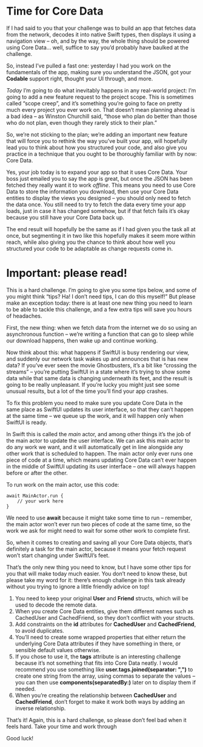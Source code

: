 # Time for Core Data

If I had said to you that your challenge was to build an app that fetches data from the network, decodes it into native Swift types, then displays it using a navigation view – oh, and by the way, the whole thing should be powered using Core Data… well, suffice to say you’d probably have baulked at the challenge.

So, instead I’ve pulled a fast one: yesterday I had you work on the fundamentals of the app, making sure you understand the JSON, got your **Codable** support right, thought your UI through, and more.

*Today* I’m going to do what inevitably happens in any real-world project: I’m going to add a new feature request to the project scope. This is sometimes called “scope creep”, and it’s something you’re going to face on pretty much every project you ever work on. That doesn’t mean planning ahead is a bad idea – as Winston Churchill said, “those who plan do better than those who do not plan, even though they rarely stick to their plan.”

So, we’re not sticking to the plan; we’re adding an important new feature that will force you to rethink the way you’ve built your app, will hopefully lead you to think about how you structured your code, and also give you practice in a technique that you ought to be thoroughly familiar with by now: Core Data.

Yes, your job today is to expand your app so that it uses Core Data. Your boss just emailed you to say the app is great, but once the JSON has been fetched they really want it to work *offline*. This means you need to use Core Data to store the information you download, then use your Core Data entities to display the views you designed – you should only need to fetch the data once. You still need to try to fetch the data every time your app loads, just in case it has changed somehow, but if that fetch fails it’s okay because you still have your Core Data back up.

The end result will hopefully be the same as if I had given you the task all at once, but segmenting it in two like this hopefully makes it seem more within reach, while also giving you the chance to think about how well you structured your code to be adaptable as change requests come in.

# Important: please read!

This is a hard challenge. I’m going to give you some tips below, and some of you might think “tips? Ha! I don’t need tips, I can do this myself!” But please make an exception today: there is at least one new thing you need to learn to be able to tackle this challenge, and a few extra tips will save you hours of headaches.

First, the new thing: when we fetch data from the internet we do so using an asynchronous function – we’re writing a function that can go to sleep while our download happens, then wake up and continue working.

Now think about this: what happens if SwiftUI is busy rendering our view, and suddenly our network task wakes up and announces that is has new data? If you’ve ever seen the movie Ghostbusters, it’s a bit like “crossing the streams” – you’re putting SwiftUI in a state where it’s trying to show some data while that same data is changing underneath its feet, and the result is going to be really unpleasant. If you’re lucky you might just see some unusual results, but a lot of the time you’ll find your app crashes.

To fix this problem you need to make sure you update Core Data in the same place as SwiftUI updates its user interface, so that they can’t happen at the same time – we queue up the work, and it will happen only when SwiftUI is ready.

In Swift this is called the *main* actor, and among other things it’s the job of the main actor to update the user interface. We can ask this main actor to do any work we want, and it will automatically get in line alongside any other work that is scheduled to happen. The main actor only ever runs one piece of code at a time, which means updating Core Data can’t ever happen in the middle of SwiftUI updating its user interface – one will always happen before or after the other.

To run work on the main actor, use this code:
```
await MainActor.run {
    // your work here
}
```
We need to use **await** because it might take some time to run – remember, the main actor won’t ever run two pieces of code at the same time, so the work we ask for might need to wait for some other work to complete first.

So, when it comes to creating and saving all your Core Data objects, that’s definitely a task for the main actor, because it means your fetch request won’t start changing under SwiftUI’s feet.

That’s the only new thing you need to know, but I have some other tips for you that will make today much easier. You don’t need to know these, but please take my word for it: there’s enough challenge in this task already without you trying to ignore a little friendly advice on top!

1. You need to keep your original **User** and **Friend** structs, which will be used to decode the remote data.
2. When you create Core Data entities, give them different names such as CachedUser and CachedFriend, so they don’t conflict with your structs.
3. Add constraints on the **id** attributes for **CachedUser** and **CachedFriend**, to avoid duplicates.
4. You’ll need to create some wrapped properties that either return the underlying Core Data attributes if they have something in there, or sensible default values otherwise.
5. If you chose to use it, the **tags** attribute is an interesting challenge because it’s not something that fits into Core Data neatly. I would recommend you use something like **user.tags.joined(separator: ",")** to create one string from the array, using commas to separate the values – you can then use **components(separatedBy:)** later on to display them if needed.
6. When you’re creating the relationship between **CachedUser** and **CachedFriend**, don’t forget to make it work both ways by adding an inverse relationship.

That’s it! Again, this is a hard challenge, so please don’t feel bad when it feels hard. Take your time and work through

Good luck!